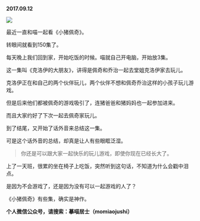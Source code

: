 
          
**2017.09.12**

![](http://imglf2.nosdn.127.net/img/d2hmMjZObk85TlNweC9yK2xjTXoza1lBMkFqNVBxQ2QzV1hGY2EwVnNtaz0.jpg)


最近一直和喵一起看《小猪佩奇》。

转眼间就看到150集了。

每天晚上我们回到家，开始吃饭的时候。喵就自己开电脑，开始放3集。

这一集叫《克洛伊的大朋友》，讲得是佩奇和乔治一起去堂姐克洛伊家去玩儿。

克洛伊正在和自己的两个伙伴玩儿，两个伙伴不想和佩奇乔治这样的小孩子玩儿游戏。

但是后来他们都被佩奇的游戏吸引了，连猪爸爸和猪妈妈也一起参加进来。

而且大家约好了下次一起去佩奇家玩儿。

到了结尾，又开始了话外音来总结这一集。

可是这个话外音的总结，却真是让人有些眼眶泛湿。
>你还是可以跟大家一起快乐的玩儿游戏，即使你现在已经长大了。



上了一天班，很累的坐在椅子上吃饭，突然听到这句话，不知道为什么会戳中泪点。

是因为不会游戏了，还是因为没有可以一起游戏的人了？

《小猪佩奇》有些集，确实是神作。


**个人微信公众号，请搜索：摹喵居士（momiaojushi）**

        